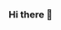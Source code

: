 ### Hi there 👋

<!--
**pnjegan/pnjegan** is a ✨ _special_ ✨ repository because its `README.md` (this file) appears on your GitHub profile.

Here are some ideas to get you started:

<div align="center">
  
"I am a **solution architect** with expertise in **cloud migration, AWS, and serverless architecture**. I am focused on delivering exceptional customer experiences and leveraging the latest technologies to help businesses achieve their goals. With a strong background in engineering and a passion for continuous learning, I am constantly exploring new ways to innovate and improve upon traditional approaches to cloud architecture. In my current role, I specialize in helping businesses migrate to the cloud and design scalable, secure, and cost-effective AWS architectures using serverless technologies. I am always open to new challenges and opportunities to collaborate with others in the tech community."

<br>  
  
</div>
